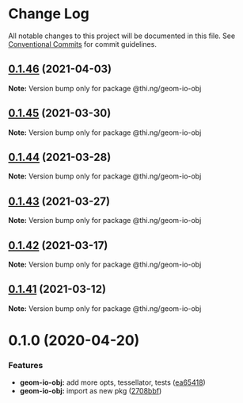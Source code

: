 # Change Log

All notable changes to this project will be documented in this file.
See [Conventional Commits](https://conventionalcommits.org) for commit guidelines.

## [0.1.46](https://github.com/thi-ng/umbrella/compare/@thi.ng/geom-io-obj@0.1.45...@thi.ng/geom-io-obj@0.1.46) (2021-04-03)

**Note:** Version bump only for package @thi.ng/geom-io-obj





## [0.1.45](https://github.com/thi-ng/umbrella/compare/@thi.ng/geom-io-obj@0.1.44...@thi.ng/geom-io-obj@0.1.45) (2021-03-30)

**Note:** Version bump only for package @thi.ng/geom-io-obj





## [0.1.44](https://github.com/thi-ng/umbrella/compare/@thi.ng/geom-io-obj@0.1.43...@thi.ng/geom-io-obj@0.1.44) (2021-03-28)

**Note:** Version bump only for package @thi.ng/geom-io-obj





## [0.1.43](https://github.com/thi-ng/umbrella/compare/@thi.ng/geom-io-obj@0.1.42...@thi.ng/geom-io-obj@0.1.43) (2021-03-27)

**Note:** Version bump only for package @thi.ng/geom-io-obj





## [0.1.42](https://github.com/thi-ng/umbrella/compare/@thi.ng/geom-io-obj@0.1.41...@thi.ng/geom-io-obj@0.1.42) (2021-03-17)

**Note:** Version bump only for package @thi.ng/geom-io-obj





## [0.1.41](https://github.com/thi-ng/umbrella/compare/@thi.ng/geom-io-obj@0.1.40...@thi.ng/geom-io-obj@0.1.41) (2021-03-12)

**Note:** Version bump only for package @thi.ng/geom-io-obj





# 0.1.0 (2020-04-20)


### Features

* **geom-io-obj:** add more opts, tessellator, tests ([ea65418](https://github.com/thi-ng/umbrella/commit/ea6541847975846080a905b06e24c717fc648a84))
* **geom-io-obj:** import as new pkg ([2708bbf](https://github.com/thi-ng/umbrella/commit/2708bbfee138be06c71c8eb84996c533bdbba8e2))
